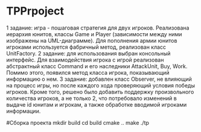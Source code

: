 # TPPrpoject
1 задание: игра - пошаговая стратегия для двух игроков. Реализована иерархия
юнитов, классы Game и Player (зависимости между ними изображены на UML-диаграмме).
Для пополнения армии юнитов игроками используется фабричный метод, реализован
класс UnitFactory.
2 задание: для использования выбран консольный интерфейс. Для взаимодействия
игрока с игрой реализован абстрактный класс Command и его наследники AttackUnit,
Buy, Work. Помимо этого, появился метод класса игрока, показывающий информацию
о нем.
3 задание: добавлен класс Observer, не влияющий на процесс игры, но после каждого хода
проверяющий условия победы игроков. Кроме того, решено было добавить поддержку произвольного
количества игроков, а не только 2, что потребовало изменений в выдаче id юнитам и игрокам, а 
также обработке вводимой игроками информации.

#Сборка проекта 
mkdir build
cd build
cmake ..
make
./tp

